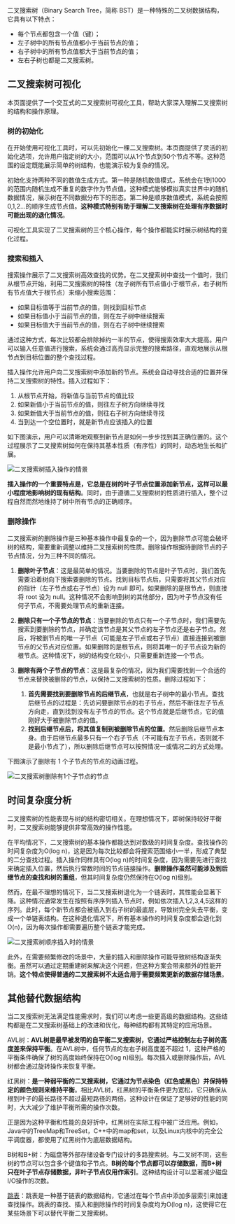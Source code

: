 二叉搜索树（Binary Search Tree，简称 BST）是一种特殊的二叉树数据结构，它具有以下特点：

- 每个节点都包含一个值（键）；
- 左子树中的所有节点值都小于当前节点的值；
- 右子树中的所有节点值都大于当前节点的值；
- 左右子树也都是二叉搜索树。

## 二叉搜索树可视化

本页面提供了一个交互式的二叉搜索树可视化工具，帮助大家深入理解二叉搜索树的结构和操作原理。

### 树的初始化

在开始使用可视化工具时，可以先初始化一棵二叉搜索树。本页面提供了灵活的初始化选项，允许用户指定树的大小，范围可以从1个节点到50个节点不等。这种范围的设定既能展示简单的树结构，也能演示较为复杂的情况。

初始化支持两种不同的数值生成方式。第一种是随机数值模式，系统会在1到1000的范围内随机生成不重复的数字作为节点值。这种模式能够模拟真实世界中的随机数据情况，展示树在不同数据分布下的形态。第二种是顺序数值模式，系统会按照0,1,2...的顺序生成节点值。**这种模式特别有助于理解二叉搜索树在处理有序数据时可能出现的退化情况**。

可视化工具实现了二叉搜索树的三个核心操作，每个操作都能实时展示树结构的变化过程。

### 搜索和插入

搜索操作展示了二叉搜索树高效查找的优势。在二叉搜索树中查找一个值时，我们从根节点开始，利用二叉搜索树的特性（左子树所有节点值小于根节点，右子树所有节点值大于根节点）来缩小搜索范围：

- 如果目标值等于当前节点的值，则找到目标节点
- 如果目标值小于当前节点的值，则在左子树中继续搜索
- 如果目标值大于当前节点的值，则在右子树中继续搜索

通过这种方式，每次比较都会排除掉约一半的节点，使得搜索效率大大提高。用户可以输入任意值进行搜索，系统会通过高亮显示完整的搜索路径，直观地展示从根节点到目标位置的整个查找过程。

插入操作允许用户向二叉搜索树中添加新的节点。系统会自动寻找合适的位置并保持二叉搜索树的特性。插入过程如下：

1. 从根节点开始，将新值与当前节点的值比较
2. 如果新值小于当前节点的值，则往左子树方向继续寻找
3. 如果新值大于当前节点的值，则往右子树方向继续寻找
4. 当到达一个空位置时，就是新节点应该插入的位置

如下图演示，用户可以清晰地观察到新节点是如何一步步找到其正确位置的。这个过程展示了二叉搜索树如何在保持其基本性质（有序性）的同时，动态地生长和扩展。

![二叉搜索树插入操作的情景](https://games.programnotes.cn/20241108_ai_gallery_bst_insert.webp)

**插入操作的一个重要特点是，它总是在树的叶子节点位置添加新节点，这样可以最小程度地影响树的现有结构**。同时，由于遵循二叉搜索树的性质进行插入，整个过程自然而然地维持了树中所有节点的正确顺序。

### 删除操作

二叉搜索树的删除操作是三种基本操作中最复杂的一个，因为删除节点可能会破坏树的结构，需要重新调整以维持二叉搜索树的性质。删除操作根据待删除节点的子节点情况，分为三种不同的情况。

1. **删除叶子节点**：这是最简单的情况。当要删除的节点是叶子节点时，我们首先需要沿着树向下搜索要删除的节点。找到目标节点后，只需要将其父节点对应的指针（左子节点或右子节点）设为 null 即可。如果删除的是根节点，则直接将 root 设为 null。这种情况不会影响到树的其他部分，因为叶子节点没有任何子节点，不需要处理节点的重新连接。

2. **删除只有一个子节点的节点**：当要删除的节点只有一个子节点时，我们需要先搜索到要删除的节点，并确定该节点是其父节点的左子节点还是右子节点。然后，将被删节点的唯一子节点（可能是左子节点或右子节点）直接连接到被删节点的父节点对应位置。如果删除的是根节点，则将其唯一的子节点设为新的根节点。这种情况下，树的结构变化较小，只需要重新连接一个节点。

3. **删除有两个子节点的节点**：这是最复杂的情况，因为我们需要找到一个合适的节点来替换被删除的节点，以保持二叉搜索树的性质。删除过程如下：
    1. **首先需要找到要删除节点的后继节点**，也就是右子树中的最小节点。查找后继节点的过程是：先访问要删除节点的右子节点，然后不断往左子节点方向走，直到找到没有左子节点的节点。这个节点就是后继节点，它的值刚好大于被删除节点的值。
    2. **找到后继节点后，将其值复制到被删除节点的位置**。然后删除后继节点本身。由于后继节点最多只有一个右子节点（不可能有左子节点，否则就不是最小节点了），所以删除后继节点可以按照情况一或情况二的方式处理。

下图演示了删除有 1 个子节点的节点的动画过程。

![二叉搜索树删除有1个子节点的节点](https://games.programnotes.cn/20241108_ai_gallery_bst_delete.webp)

## 时间复杂度分析

二叉搜索树的性能表现与树的结构密切相关。在理想情况下，即树保持较好平衡时，二叉搜索树能够提供非常高效的操作性能。

在平均情况下，二叉搜索树的基本操作都能达到对数级的时间复杂度。查找操作的时间复杂度为O(log n)，这是因为每次比较都会将搜索范围缩小一半，形成了典型的二分查找过程。插入操作同样具有O(log n)的时间复杂度，因为需要先进行查找来确定插入位置，然后执行常数时间的节点链接操作。**删除操作虽然可能涉及到后继节点的查找和树的重组**，但其时间复杂度仍然保持在O(log n)级别。

然而，在最不理想的情况下，当二叉搜索树退化为一个链表时，其性能会显著下降。这种情况通常发生在按照有序序列插入节点时，例如依次插入1,2,3,4,5这样的序列。此时，每个新节点都会被插入到右子树的最底层，导致树完全失去平衡，变成一个单链表结构。在这种退化情况下，所有基本操作的时间复杂度都会退化到O(n)，因为每次操作都需要遍历整个链表才能完成。

![二叉搜索树顺序插入时的情景](https://games.programnotes.cn/20241108_ai_gallery_binarysearch_order.png)

此外，在需要频繁修改的场景中，大量的插入和删除操作可能导致树结构逐渐失衡。虽然可以通过定期重建树来解决这个问题，但这种方案会带来额外的性能开销。**这个特点使得普通的二叉搜索树不太适合用于需要频繁更新的数据存储场景**。

## 其他替代数据结构

当二叉搜索树无法满足性能需求时，我们可以考虑一些更高级的数据结构。这些结构都是在二叉搜索树基础上的改进和优化，每种结构都有其特定的应用场景。

AVL树：**AVL树是最早被发明的自平衡二叉搜索树，它通过严格控制左右子树的高度差来保持平衡**。在AVL树中，任何节点的左右子树高度差不超过 1，这种严格的平衡条件确保了树的高度始终保持在O(log n)级别。每次插入或删除操作后，AVL树都会通过旋转操作来恢复平衡。

红黑树：**是一种弱平衡的二叉搜索树，它通过为节点染色（红色或黑色）并保持特定的颜色规则来维持平衡**。相比AVL树，红黑树的平衡条件更为宽松，它只确保从根到叶子的最长路径不超过最短路径的两倍。这种设计在保证了足够好的性能的同时，大大减少了维护平衡所需的操作次数。

正是因为这种平衡和性能的良好折中，红黑树在实际工程中被广泛应用。例如，Java中的TreeMap和TreeSet，C++中的map和set，以及Linux内核中的完全公平调度器，都使用了红黑树作为底层数据结构。

B树和B+树：为磁盘等外部存储设备专门设计的多路搜索树。与二叉树不同，这些树的节点可以包含多个键值和子节点。**B树的每个节点都可以存储数据，而B+树只在叶子节点存储数据，非叶子节点仅用作索引**。这种结构设计可以显著减少磁盘I/O操作的次数。

[跳表](https://games.programnotes.cn/zh/algorithms/skiplist)：跳表是一种基于链表的数据结构，它通过在每个节点中添加多层索引来加速查找操作。跳表的查找、插入和删除操作的时间复杂度均为O(log n)，这使得它在某些场景下可以替代平衡二叉搜索树。